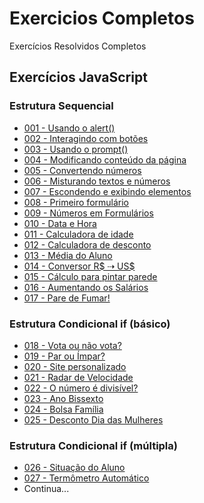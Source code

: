 # Exercicios Completos
 Exercícios Resolvidos Completos

## Exercícios JavaScript
### Estrutura Sequencial
* <a href="https://guanabara-eteot.github.io/exercicios/javascript/ex001/" target="_blank">001 - Usando o alert()</a>
* <a href="https://guanabara-eteot.github.io/exercicios/javascript/ex002/" target="_blank">002 - Interagindo com botões</a>
* <a href="https://guanabara-eteot.github.io/exercicios/javascript/ex003/" target="_blank">003 - Usando o prompt()</a>
* <a href="https://guanabara-eteot.github.io/exercicios/javascript/ex004/" target="_blank">004 - Modificando conteúdo da página</a>
* <a href="https://guanabara-eteot.github.io/exercicios/javascript/ex005/" target="_blank">005 - Convertendo números</a>
* <a href="https://guanabara-eteot.github.io/exercicios/javascript/ex006/" target="_blank">006 - Misturando textos e números</a>
* <a href="https://guanabara-eteot.github.io/exercicios/javascript/ex007/" target="_blank">007 - Escondendo e exibindo elementos</a>
* <a href="https://guanabara-eteot.github.io/exercicios/javascript/ex008/" target="_blank">008 - Primeiro formulário</a>
* <a href="https://guanabara-eteot.github.io/exercicios/javascript/ex009/" target="_blank">009 - Números em Formulários</a>
* <a href="https://guanabara-eteot.github.io/exercicios/javascript/ex010/" target="_blank">010 - Data e Hora</a>
* <a href="https://guanabara-eteot.github.io/exercicios/javascript/ex011/" target="_blank">011 - Calculadora de idade</a>
* <a href="https://guanabara-eteot.github.io/exercicios/javascript/ex012/" target="_blank">012 - Calculadora de desconto</a>
* <a href="https://guanabara-eteot.github.io/exercicios/javascript/ex013/" target="_blank">013 - Média do Aluno</a>
* <a href="https://guanabara-eteot.github.io/exercicios/javascript/ex014/" target="_blank">014 - Conversor R$ &#x21E2; US$</a>
* <a href="https://guanabara-eteot.github.io/exercicios/javascript/ex015/" target="_blank">015 - Cálculo para pintar parede</a>
* <a href="https://guanabara-eteot.github.io/exercicios/javascript/ex016/" target="_blank">016 - Aumentando os Salários</a>
* <a href="https://guanabara-eteot.github.io/exercicios/javascript/ex017/" target="_blank">017 - Pare de Fumar!</a>
### Estrutura Condicional if (básico)
* <a href="https://guanabara-eteot.github.io/exercicios/javascript/ex018/" target="_blank">018 - Vota ou não vota?</a>
* <a href="https://guanabara-eteot.github.io/exercicios/javascript/ex019/" target="_blank">019 - Par ou Ímpar?</a>
* <a href="https://guanabara-eteot.github.io/exercicios/javascript/ex020/" target="_blank">020 - Site personalizado</a>
* <a href="https://guanabara-eteot.github.io/exercicios/javascript/ex021/" target="_blank">021 - Radar de Velocidade</a>
* <a href="https://guanabara-eteot.github.io/exercicios/javascript/ex022/" target="_blank">022 - O número é divisível?</a>
* <a href="https://guanabara-eteot.github.io/exercicios/javascript/ex023/" target="_blank">023 - Ano Bissexto</a>
* <a href="https://guanabara-eteot.github.io/exercicios/javascript/ex024/" target="_blank">024 - Bolsa Família</a>
* <a href="https://guanabara-eteot.github.io/exercicios/javascript/ex025/" target="_blank">025 - Desconto Dia das Mulheres</a>

### Estrutura Condicional if (múltipla)
* <a href="https://guanabara-eteot.github.io/exercicios/javascript/ex026/" target="_blank">026 - Situação do Aluno</a>
* <a href="https://guanabara-eteot.github.io/exercicios/javascript/ex027/" target="_blank">027 - Termômetro Automático</a>
* Continua...